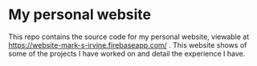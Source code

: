 # My personal website

This repo contains the source code for my personal website, viewable at https://website-mark-s-irvine.firebaseapp.com/ . 
This website shows of some of the projects I have worked on and detail the experience I have.
